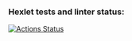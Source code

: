 ### Hexlet tests and linter status:
[![Actions Status](https://github.com/Silaeva/algorithms-project-68/actions/workflows/hexlet-check.yml/badge.svg)](https://github.com/Silaeva/algorithms-project-68/actions)